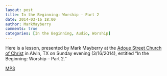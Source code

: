 ```yaml
---
layout: post
title: In the Beginning: Worship – Part 2
date: 2014-03-16 18:00
author: MarkMayberry
comments: true
categories: [In the Beginning, Audio, Worship]
---
```

Here is a lesson, presented by Mark Mayberry at the <a href="http://www.ascoc.org/">Adoue Street Church of Christ</a> in Alvin, TX on Sunday evening (3/16/2014), entitled “In the Beginning: Worship – Part 2.”

<a href="http://markmayberry.net/wp-content/uploads/bible-study/2014-03-16-pm-MM-InTheBeginning-Worship.mp3">MP3</a>
